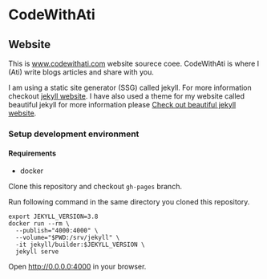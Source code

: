 # CodeWithAti

## Website

This is www.codewithati.com website sourece coee. CodeWithAti is where I (Ati) write blogs articles and share with you.

I am using a static site generator (SSG) called jekyll. For more information checkout [jekyll website](https://jekyllrb.com/). I have also used a theme for my website called beautiful jekyll for more information please [Check out beautiful jekyll website](https://beautifuljekyll.com). 

### Setup development environment

#### Requirements

- docker

Clone this repository and checkout `gh-pages` branch. 

Run following command in the same directory you cloned this repository. 

```
export JEKYLL_VERSION=3.8
docker run --rm \
  --publish="4000:4000" \
  --volume="$PWD:/srv/jekyll" \
  -it jekyll/builder:$JEKYLL_VERSION \
  jekyll serve
```

Open http://0.0.0.0:4000 in your browser.